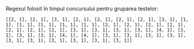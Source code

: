 Regexul folosit în timpul concursului pentru gruparea testelor:

```
[[2, 1], [2, 1], [3, 1], [2, 1], [2, 1], [2, 1], [2, 1], [3, 1], [1, 1], [1, 1], [1, 1], [1, 1], [1, 1], [2, 1], [2, 1], [2, 1], [2, 1], [2, 1], [2, 1], [2, 1], [3, 1], [3, 1], [3, 1], [3, 1], [4, 1], [3, 1], [3, 1], [3, 1], [4, 1], [4, 1], [3, 1], [3, 1], [3, 1], [3, 1], [3, 1], [3, 1], [3, 1], [3, 1], [3, 1], [3, 1]]
```
